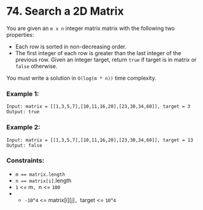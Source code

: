 # 74. Search a 2D Matrix

You are given an `m x n` integer matrix matrix with the following two properties:

- Each row is sorted in non-decreasing order.
- The first integer of each row is greater than the last integer of the previous row.
  Given an integer target, return `true` if target is in matrix or `false` otherwise.

You must write a solution in `O(log(m * n))` time complexity.

### Example 1:

```
Input: matrix = [[1,3,5,7],[10,11,16,20],[23,30,34,60]], target = 3
Output: true
```

### Example 2:

```
Input: matrix = [[1,3,5,7],[10,11,16,20],[23,30,34,60]], target = 13
Output: false
```

### Constraints:

- `m == matrix.length`
- `n == matrix[i]`.length
- `1` <= m`, `n <= `100`
- - `-10`^`4` <= matrix[i][j]`, `target <= `10`^`4`
